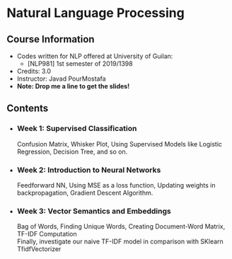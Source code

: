 # Natural Language Processing

## Course Information

* Codes written for NLP offered at University of Guilan:
    * [NLP981] 1st semester of 2019/1398
* Credits: 3.0
* Instructor: Javad PourMostafa
* <b>Note: Drop me a line to get the slides!</b>

## Contents

* ### Week 1: Supervised Classification
  Confusion Matrix, Whisker Plot, Using Supervised Models like Logistic Regression, Decision Tree, and so on.

* ### Week 2: Introduction to Neural Networks
  Feedforward NN, Using MSE as a loss function, Updating weights in backpropagation, Gradient Descent Algorithm.

* ### Week 3: Vector Semantics and Embeddings
  Bag of Words, Finding Unique Words, Creating Document-Word Matrix, TF-IDF Computation<br> 
  Finally, investigate our naive TF-IDF model in comparison with SKlearn TfidfVectorizer


